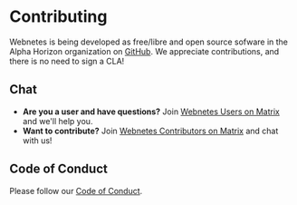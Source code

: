 # Contributing

Webnetes is being developed as free/libre and open source sofware in the Alpha Horizon organization on [GitHub](https://github.com/alphahorizonio). We appreciate contributions, and there is no need to sign a CLA!

## Chat

- **Are you a user and have questions?** Join [Webnetes Users on Matrix](https://matrix.to/#/#webnetes-users:matrix.org?via=matrix.org) and we'll help you.
- **Want to contribute?** Join [Webnetes Contributors on Matrix](https://matrix.to/#/#webnetes-contributors:matrix.org?via=matrix.org) and chat with us!

## Code of Conduct

Please follow our [Code of Conduct](https://github.com/alphahorizonio/webnetes-book/blob/main/CODE_OF_CONDUCT.md).
